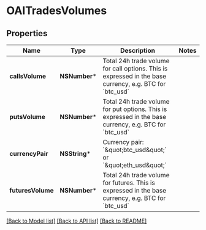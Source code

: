 # OAITradesVolumes

## Properties
Name | Type | Description | Notes
------------ | ------------- | ------------- | -------------
**callsVolume** | **NSNumber*** | Total 24h trade volume for call options. This is expressed in the base currency, e.g. BTC for &#x60;btc_usd&#x60; | 
**putsVolume** | **NSNumber*** | Total 24h trade volume for put options. This is expressed in the base currency, e.g. BTC for &#x60;btc_usd&#x60; | 
**currencyPair** | **NSString*** | Currency pair: &#x60;\&quot;btc_usd\&quot;&#x60; or &#x60;\&quot;eth_usd\&quot;&#x60; | 
**futuresVolume** | **NSNumber*** | Total 24h trade volume for futures. This is expressed in the base currency, e.g. BTC for &#x60;btc_usd&#x60; | 

[[Back to Model list]](../README.md#documentation-for-models) [[Back to API list]](../README.md#documentation-for-api-endpoints) [[Back to README]](../README.md)


